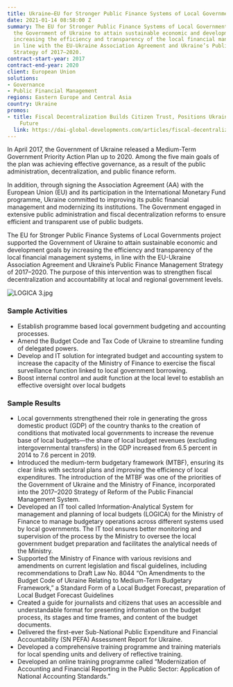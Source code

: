 ```yaml
---
title: Ukraine—EU for Stronger Public Finance Systems of Local Governments (LOGICA)
date: 2021-01-14 08:58:00 Z
summary: The EU for Stronger Public Finance Systems of Local Governments project supported
  the Government of Ukraine to attain sustainable economic and development goals by
  increasing the efficiency and transparency of the local financial management systems,
  in line with the EU-Ukraine Association Agreement and Ukraine’s Public Finance Management
  Strategy of 2017–2020.
contract-start-year: 2017
contract-end-year: 2020
client: European Union
solutions:
- Governance
- Public Financial Management
regions: Eastern Europe and Central Asia
country: Ukraine
promos:
- title: Fiscal Decentralization Builds Citizen Trust, Positions Ukraine for European
    Future
  link: https://dai-global-developments.com/articles/fiscal-decentralization-builds-citizen-trust-positions-ukraine-for-european-future
---
```


In April 2017, the Government of Ukraine released a Medium-Term Government Priority Action Plan up to 2020. Among the five main goals of the plan was achieving effective governance, as a result of the public administration, decentralization, and public finance reform.

In addition, through signing the Association Agreement (AA) with the European Union (EU) and its participation in the International Monetary Fund programme, Ukraine committed to improving its public financial management and modernizing its institutions. The Government engaged in extensive public administration and fiscal decentralization reforms to ensure efficient and transparent use of public budgets.

The EU for Stronger Public Finance Systems of Local Governments project supported the Government of Ukraine to attain sustainable economic and development goals by increasing the efficiency and transparency of the local financial management systems, in line with the EU-Ukraine Association Agreement and Ukraine’s Public Finance Management Strategy of 2017–2020. The purpose of this intervention was to strengthen fiscal decentralization and accountability at local and regional government levels.

![LOGICA 3.jpg](/uploads/LOGICA%203.jpg)

### Sample Activities

* Establish programme based local government budgeting and accounting processes.
* Amend the Budget Code and Tax Code of Ukraine to streamline funding of delegated powers.
* Develop and IT solution for integrated budget and accounting system to increase the capacity of the Ministry of Finance to exercise the fiscal surveillance function linked to local government borrowing.
* Boost internal control and audit function at the local level to establish an effective oversight over local budgets

### Sample Results

* Local governments strengthened their role in generating the gross domestic product (GDP) of the country thanks to the creation of conditions that motivated local governments to increase the revenue base of local budgets—the share of local budget revenues (excluding intergovernmental transfers) in the GDP increased from 6.5 percent in 2014 to 7.6 percent in 2019.
* Introduced the medium-term budgetary framework (MTBF), ensuring its clear links with sectoral plans and improving the efficiency of local expenditures. The introduction of the MTBF was one of the priorities of the Government of Ukraine and the Ministry of Finance, incorporated into the 2017–2020 Strategy of Reform of the Public Financial Management System.
* Developed an IT tool called Information-Analytical System for management and planning of local budgets (LOGICA) for the Ministry of Finance to manage budgetary operations across different systems used by local governments. The IT tool ensures better monitoring and supervision of the process by the Ministry to oversee the local government budget preparation and facilitates the analytical needs of the Ministry.
* Supported the Ministry of Finance with various revisions and amendments on current legislation and fiscal guidelines, including recommendations to Draft Law No. 8044 “On Amendments to the Budget Code of Ukraine Relating to Medium-Term Budgetary Framework,” a Standard Form of a Local Budget Forecast, preparation of Local Budget Forecast Guidelines
* Created a guide for journalists and citizens that uses an accessible and understandable format for presenting information on the budget process, its stages and time frames, and content of the budget documents.
* Delivered the first-ever Sub-National Public Expenditure and Financial Accountability (SN PEFA) Assessment Report for Ukraine.
* Developed a comprehensive training programme and training materials for local spending units and delivery of reflective training.
* Developеd an online training programme called “Modernization of Accounting and Financial Reporting in the Public Sector: Application of National Accounting Standards.”
